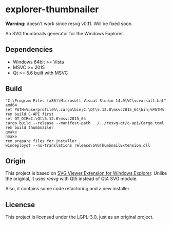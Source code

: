 # explorer-thumbnailer

**Warning:** doesn't work since resvg v0.11. Will be fixed soon.

An SVG thumbnails generator for the Windows Explorer.

## Dependencies

- Windows 64bit >= Vista
- MSVC >= 2015
- Qt >= 5.6 built with MSVC

## Build

```batch
"C:\Program Files (x86)\Microsoft Visual Studio 14.0\VC\vcvarsall.bat" amd64
set PATH=%userprofile%\.cargo\bin;C:\Qt\5.12.0\msvc2015_64\bin;%PATH%
rem build C-API first
set QT_DIR=C:\Qt\5.12.0\msvc2015_64
cargo build --release --manifest-path ../../resvg-qt/c-api/Cargo.toml
rem build thumbnailer
qmake
nmake
rem prepare files for installer
windeployqt --no-translations release\SVGThumbnailExtension.dll
```

## Origin

This project is based on
[SVG Viewer Extension for Windows Explorer](https://github.com/maphew/svg-explorer-extension).
Unlike the original, it uses *resvg* with Qt5 instead of Qt4 SVG module.

Also, it contains some code refactoring and a new installer.

## Licencse

This project is licensed under the LGPL-3.0, just as an original project.
